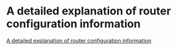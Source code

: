 # A detailed explanation of router configuration information
[A detailed explanation of router configuration information](https://aiwithcloud.com/2022/09/15/a_detailed_explanation_of_router_configuration_information/)